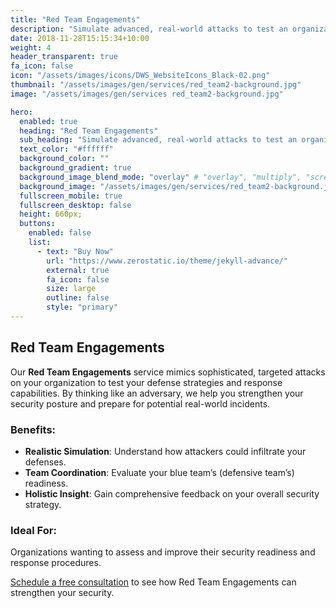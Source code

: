 ```yaml
---
title: "Red Team Engagements"
description: "Simulate advanced, real-world attacks to test an organization’s defenses, providing insights to enhance detection, response, and overall security resilience."
date: 2018-11-28T15:15:34+10:00
weight: 4
header_transparent: true
fa_icon: false
icon: "/assets/images/icons/DWS_WebsiteIcons_Black-02.png"
thumbnail: "/assets/images/gen/services/red_team2-background.jpg"
image: "/assets/images/gen/services red_team2-background.jpg"

hero:
  enabled: true
  heading: "Red Team Engagements"
  sub_heading: "Simulate advanced, real-world attacks to test an organization’s defenses, providing insights to enhance detection, response, and overall security resilience."
  text_color: "#ffffff"
  background_color: ""
  background_gradient: true
  background_image_blend_mode: "overlay" # "overlay", "multiply", "screen"
  background_image: "/assets/images/gen/services/red_team2-background.jpg"
  fullscreen_mobile: true
  fullscreen_desktop: false
  height: 660px;
  buttons:
    enabled: false
    list:
      - text: "Buy Now"
        url: "https://www.zerostatic.io/theme/jekyll-advance/"
        external: true
        fa_icon: false
        size: large
        outline: false
        style: "primary"
---
```


## Red Team Engagements

Our **Red Team Engagements** service mimics sophisticated, targeted attacks on your organization to test your defense strategies and response capabilities. By thinking like an adversary, we help you strengthen your security posture and prepare for potential real-world incidents.

### Benefits:
- **Realistic Simulation**: Understand how attackers could infiltrate your defenses.
- **Team Coordination**: Evaluate your blue team’s (defensive team’s) readiness.
- **Holistic Insight**: Gain comprehensive feedback on your overall security strategy.

### Ideal For:
Organizations wanting to assess and improve their security readiness and response procedures.

[Schedule a free consultation](https://forms.office.com/Pages/ResponsePage.aspx?id=aI1skBgLI0Ows7hkRyBL6wrTKQPwR8tCpZBlNanGmwFUOTNVMTlGSUk1WlBSNDJTUlNBSFU2STdKQS4u) to see how Red Team Engagements can strengthen your security.
